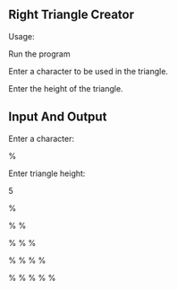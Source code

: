 ## Right Triangle Creator

Usage:

Run the program

Enter a character to be used in the triangle.

Enter the height of the triangle.

## Input And Output

Enter a character:

%

Enter triangle height:

5

% 

% % 

% % % 

% % % % 

% % % % % 


